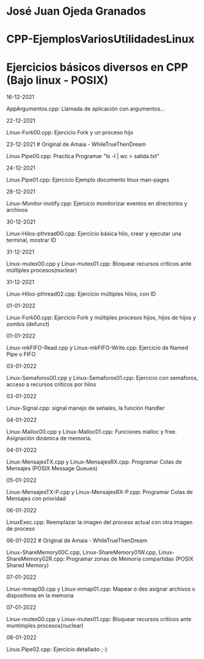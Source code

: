 # José Juan Ojeda Granados
# CPP-EjemplosVariosUtilidadesLinux
# Ejercicios básicos diversos en CPP (Bajo linux - POSIX)

16-12-2021

AppArgumentos.cpp: Llamada de aplicación con argumentos...

22-12-2021

Linux-Fork00.cpp: Ejercicio Fork y un proceso hijo

23-12-2021  # Original de Amaia - WhileTrueThenDream

Linux.Pipe00.cpp: Practica Programar "ls -l | wc > salida.txt"

24-12-2021

Linux.Pipe01.cpp: Ejercicio Ejemplo documento linux man-pages

28-12-2021

Linux-Monitor-inotify.cpp: Ejercicio monitorizar eventos en directorios y archivos

30-12-2021

Linux-Hilos-pthread00.cpp: Ejercicio básica hilo, crear y ejecutar una terminal, mostrar ID

31-12-2021

Linux-mutex00.cpp y Linux-mutex01.cpp: Bloquear recursos críticos ante múltiples procesos(nuclear)

31-12-2021

Linux-Hilos-pthread02.cpp: Ejercicio múltiples hilos, con ID

01-01-2022

Linux-Fork00.cpp: Ejercicio Fork y múltiples procesos hijos, hijos de hijos y zombis (defunct)

01-01-2022

Linux-mkFIFO-Read.cpp y Linux-mkFIFO-Write.cpp: Ejercicio de Named Pipe o FIFO

03-01-2022

Linux-Semaforos00.cpp y Linux-Semaforos01.cpp: Ejercicio con semáforos, acceso a recursos críticos por hilos

03-01-2022

Linux-Signal.cpp: signal manejo de señales, la función Handler

04-01-2022

Linux-Malloc00.cpp y Linux-Malloc01.cpp: Funciones malloc y free. Asignación dinámica de memoria.

04-01-2022

Linux-MensajesTX.cpp y Linux-MensajesRX.cpp: Programar Colas de Mensajes (POSIX Message Queues)

05-01-2022

Linux-MensajesTX-P.cpp y Linux-MensajesRX-P.cpp: Programar Colas de Mensajes con prioridad 

06-01-2022

LinuxExec.cpp: Reemplazar la imagen del proceso actual con otra imagen de proceso

06-01-2022  # Original de Amaia - WhileTrueThenDream

Linux-ShareMemory00C.cpp, Linux-ShareMemory01W.cpp, Linux-ShareMemory02R.cpp: Programar zonas de Memoria compartidas (POSIX Shared Memory)

07-01-2022

Linux-mmap00.cpp y Linux-mmap01.cpp: Mapear o des asignar archivos o dispositivos en la memoria

07-01-2022

Linux-mutex00.cpp y Linux-mutex01.cpp: Bloquear recursos criticos ante muntimples procesos(nuclear)

08-01-2022

Linux.Pipe02.cpp: Ejercicio detallado ;-)
